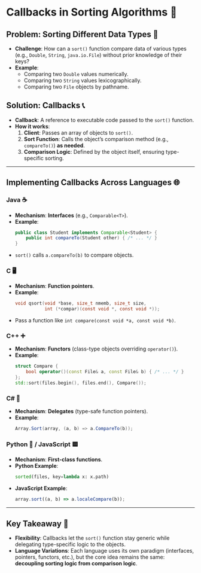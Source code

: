 # Callbacks in Sorting Algorithms 🎯

## Problem: Sorting Different Data Types 🤔
- **Challenge**: How can a `sort()` function compare data of various types (e.g., `Double`, `String`, `java.io.File`) without prior knowledge of their keys?
- **Example**: 
  - Comparing two `Double` values numerically.
  - Comparing two `String` values lexicographically.
  - Comparing two `File` objects by pathname.

## Solution: Callbacks 📞
- **Callback**: A reference to executable code passed to the `sort()` function.
- **How it works**:
  1. **Client**: Passes an array of objects to `sort()`.
  2. **Sort Function**: Calls the object’s comparison method (e.g., `compareTo()`) **as needed**.
  3. **Comparison Logic**: Defined by the object itself, ensuring type-specific sorting.

---

## Implementing Callbacks Across Languages 🌐

### Java ☕
- **Mechanism**: **Interfaces** (e.g., `Comparable<T>`).
- **Example**:
  ```java
  public class Student implements Comparable<Student> {
      public int compareTo(Student other) { /* ... */ }
  }
  ```
- `sort()` calls `a.compareTo(b)` to compare objects.

### C 🖥️
- **Mechanism**: **Function pointers**.
- **Example**:
  ```c
  void qsort(void *base, size_t nmemb, size_t size,
             int (*compar)(const void *, const void *));
  ```
- Pass a function like `int compare(const void *a, const void *b)`.

### C++ ➕
- **Mechanism**: **Functors** (class-type objects overriding `operator()`).
- **Example**:
  ```cpp
  struct Compare {
      bool operator()(const File& a, const File& b) { /* ... */ }
  };
  std::sort(files.begin(), files.end(), Compare());
  ```

### C# 🔷
- **Mechanism**: **Delegates** (type-safe function pointers).
- **Example**:
  ```csharp
  Array.Sort(array, (a, b) => a.CompareTo(b));
  ```

### Python 🐍 / JavaScript 🟨
- **Mechanism**: **First-class functions**.
- **Python Example**:
  ```python
  sorted(files, key=lambda x: x.path)
  ```
- **JavaScript Example**:
  ```javascript
  array.sort((a, b) => a.localeCompare(b));
  ```

---

## Key Takeaway 🔑
- **Flexibility**: Callbacks let the `sort()` function stay generic while delegating type-specific logic to the objects.
- **Language Variations**: Each language uses its own paradigm (interfaces, pointers, functors, etc.), but the core idea remains the same: **decoupling sorting logic from comparison logic**.